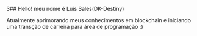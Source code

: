 3## Hello! meu nome é Luis Sales(DK-Destiny)

Atualmente aprimorando meus conhecimentos em blockchain e iniciando uma transção de carreira para área de programação :)
